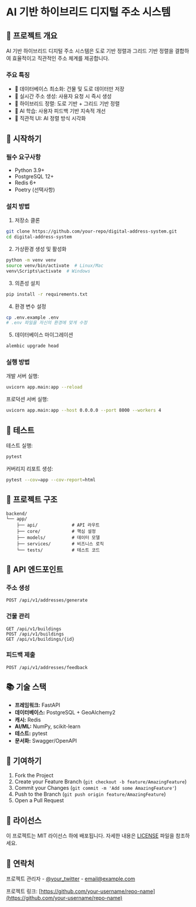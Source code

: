 # AI 기반 하이브리드 디지털 주소 시스템

## 📌 프로젝트 개요

AI 기반 하이브리드 디지털 주소 시스템은 도로 기반 정렬과 그리드 기반 정렬을 결합하여 효율적이고 직관적인 주소 체계를 제공합니다.

### 주요 특징

- 📍 데이터베이스 최소화: 건물 및 도로 데이터만 저장
- 🔄 실시간 주소 생성: 사용자 요청 시 즉시 생성
- 🌟 하이브리드 정렬: 도로 기반 + 그리드 기반 정렬 
- 🤖 AI 학습: 사용자 피드백 기반 지속적 개선
- 🎯 직관적 UI: AI 정렬 방식 시각화

## 🚀 시작하기

### 필수 요구사항

- Python 3.9+
- PostgreSQL 12+
- Redis 6+
- Poetry (선택사항)

### 설치 방법

1. 저장소 클론
```bash
git clone https://github.com/your-repo/digital-address-system.git
cd digital-address-system
```

2. 가상환경 생성 및 활성화
```bash
python -m venv venv
source venv/bin/activate  # Linux/Mac
venv\Scripts\activate  # Windows
```

3. 의존성 설치
```bash
pip install -r requirements.txt
```

4. 환경 변수 설정
```bash
cp .env.example .env
# .env 파일을 자신의 환경에 맞게 수정
```

5. 데이터베이스 마이그레이션
```bash
alembic upgrade head
```

### 실행 방법

개발 서버 실행:
```bash
uvicorn app.main:app --reload
```

프로덕션 서버 실행:
```bash
uvicorn app.main:app --host 0.0.0.0 --port 8000 --workers 4
```

## 🧪 테스트

테스트 실행:
```bash
pytest
```

커버리지 리포트 생성:
```bash
pytest --cov=app --cov-report=html
```

## 📁 프로젝트 구조

```
backend/
└── app/
    ├── api/             # API 라우트
    ├── core/            # 핵심 설정
    ├── models/          # 데이터 모델
    ├── services/        # 비즈니스 로직
    └── tests/           # 테스트 코드
```

## 🔧 API 엔드포인트

### 주소 생성
```http
POST /api/v1/addresses/generate
```

### 건물 관리
```http
GET /api/v1/buildings
POST /api/v1/buildings
GET /api/v1/buildings/{id}
```

### 피드백 제출
```http
POST /api/v1/addresses/feedback
```

## 📚 기술 스택

- **프레임워크:** FastAPI
- **데이터베이스:** PostgreSQL + GeoAlchemy2
- **캐시:** Redis
- **AI/ML:** NumPy, scikit-learn
- **테스트:** pytest
- **문서화:** Swagger/OpenAPI

## 🤝 기여하기

1. Fork the Project
2. Create your Feature Branch (`git checkout -b feature/AmazingFeature`)
3. Commit your Changes (`git commit -m 'Add some AmazingFeature'`)
4. Push to the Branch (`git push origin feature/AmazingFeature`)
5. Open a Pull Request

## 📝 라이선스

이 프로젝트는 MIT 라이선스 하에 배포됩니다. 자세한 내용은 [LICENSE](LICENSE) 파일을 참조하세요.

## 📧 연락처

프로젝트 관리자 - [@your_twitter](https://twitter.com/your_twitter) - email@example.com

프로젝트 링크: [https://github.com/your-username/repo-name](https://github.com/your-username/repo-name)
